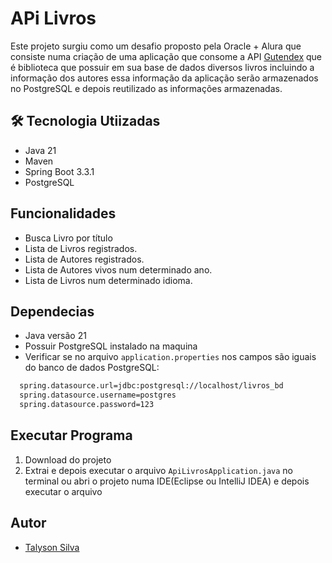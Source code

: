 # APi Livros

Este projeto surgiu como um desafio proposto pela Oracle + Alura que consiste numa criação de uma aplicação que consome a API [Gutendex](https://gutendex.com/) que é biblioteca que possuir em sua base de dados diversos livros incluindo a informação dos autores essa informação da aplicação serão armazenados no PostgreSQL e depois reutilizado as informações armazenadas.

## 🛠 Tecnologia Utiizadas

- Java 21
- Maven
- Spring Boot 3.3.1
- PostgreSQL

## Funcionalidades

- Busca Livro por título
- Lista de Livros registrados.
- Lista de Autores registrados.
- Lista de Autores vivos num determinado ano.
- Lista de Livros num determinado idioma.
  
## Dependecias 

- Java versão 21
- Possuir PostgreSQL instalado na maquina
- Verificar se no arquivo ``application.properties`` nos campos são iguais do banco de dados PostgreSQL:
```bash
  spring.datasource.url=jdbc:postgresql://localhost/livros_bd
  spring.datasource.username=postgres
  spring.datasource.password=123
```

## Executar Programa
1. Download do projeto 
2. Extrai e depois executar o arquivo ``ApiLivrosApplication.java`` no terminal ou  abri o projeto numa IDE(Eclipse ou IntelliJ IDEA) e depois executar o arquivo
## Autor

- [Talyson Silva](https://github.com/TalysonSilva)

